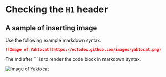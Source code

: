 # Checking the `H1` header

## A sample of inserting image

Use the following example markdown syntax.
```md
![Image of Yaktocat](https://octodex.github.com/images/yaktocat.png)
```
The md after ``` is to render the code block in markdown syntax.


![Image of Yaktocat](https://octodex.github.com/images/yaktocat.png)
